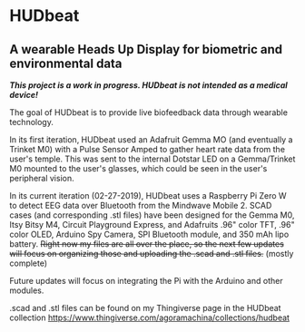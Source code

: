 # HUDbeat
## A wearable Heads Up Display for biometric and environmental data


*__This project is a work in progress. HUDbeat is not intended as a medical device!__*

The goal of HUDbeat is to provide live biofeedback data through wearable technology.

In its first iteration, HUDbeat used an Adafruit Gemma MO (and eventually a Trinket M0) with a Pulse Sensor Amped to gather heart rate data from the user's temple. This was sent to the internal Dotstar LED on a Gemma/Trinket M0 mounted to the user's glasses, which could be seen in the user's peripheral vision. 

In its current iteration (02-27-2019), HUDbeat uses a Raspberry Pi Zero W to detect EEG data over Bluetooth from the Mindwave Mobile 2. SCAD cases (and corresponding .stl files) have been designed for the Gemma M0, Itsy Bitsy M4, Circuit Playground Express, and Adafruits .96" color TFT, .96" color OLED, Arduino Spy Camera, SPI Bluetooth module, and 350 mAh lipo battery. ~~Right now my files are all over the place, so the next few updates will focus on organizing those and uploading the .scad and .stl files.~~ (mostly complete)

Future updates will focus on integrating the Pi with the Arduino and other modules.

.scad and .stl files can be found on my Thingiverse page in the HUDbeat collection
https://www.thingiverse.com/agoramachina/collections/hudbeat 
